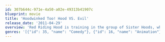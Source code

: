 ```yaml
---
id: 307b644c-971e-4a50-a02e-49313b41907c
blueprint: movie
title: 'Hoodwinked Too! Hood VS. Evil'
release_date: '2011-04-29'
overview: 'Red Riding Hood is training in the group of Sister Hoods, when she and the Wolf are called to examine the sudden mysterious disappearance of Hansel and Gretel.'
genres: '[{"id": 35, "name": "Comedy"}, {"id": 16, "name": "Animation"}, {"id": 10751, "name": "Family"}]'
---
```


